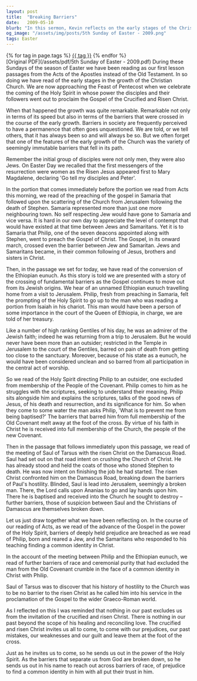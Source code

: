 ```yaml
---
layout: post
title:  "Breaking Barriers"
date:   2009-05-10
blurb: "In this sermon, Kevin reflects on the early stages of the Christian Church and the remarkable growth it experienced, breaking seemingly immutable societal barriers. He discusses the conversion of the Ethiopian eunuch and Saul of Tarsus, highlighting how their stories represent the breaking down of barriers of race, ceremonial purity, and hostility. Kevin emphasizes that nothing in our past excludes us from the invitation of the crucified and risen Christ."
og_image: "/assets/img/posts/5th Sunday of Easter - 2009.png"
tags: Easter
---    
```

<div class="tag-pills">
    {% for tag in page.tags %}
    <a href="{{ site.baseurl }}/tag/{{ tag | slugify }}" class="tag-pill">{{ tag }}</a>
    {% endfor %}
</div>
[Original PDF](/assets/pdf/5th Sunday of Easter - 2009.pdf)
During these Sundays of the season of Easter we have been reading as our first lesson passages from the Acts of the Apostles instead of the Old Testament. In so doing we have read of the early stages in the growth of the Christian Church. We are now approaching the Feast of Pentecost when we celebrate the coming of the Holy Spirit in whose power the disciples and their followers went out to proclaim the Gospel of the Crucified and Risen Christ.

When that happened the growth was quite remarkable. Remarkable not only in terms of its speed but also in terms of the barriers that were crossed in the course of the early growth. Barriers in society are frequently perceived to have a permanence that often goes unquestioned. We are told, or we tell others, that it has always been so and will always be so. But we often forget that one of the features of the early growth of the Church was the variety of seemingly immutable barriers that fell in its path.

Remember the initial group of disciples were not only men, they were also Jews. On Easter Day we recalled that the first messengers of the resurrection were women as the Risen Jesus appeared first to Mary Magdalene, declaring 'Go tell my disciples and Peter'.

In the portion that comes immediately before the portion we read from Acts this morning, we read of the preaching of the gospel in Samaria that followed upon the scattering of the Church from Jerusalem following the death of Stephen. Samaria represented more than just one more neighbouring town. No self respecting Jew would have gone to Samaria and vice versa. It is hard in our own day to appreciate the level of contempt that would have existed at that time between Jews and Samaritans. Yet it is to Samaria that Philip, one of the seven deacons appointed along with Stephen, went to preach the Gospel of Christ. The Gospel, in its onward march, crossed even the barrier between Jew and Samaritan. Jews and Samaritans became, in their common following of Jesus, brothers and sisters in Christ.

Then, in the passage we set for today, we have read of the conversion of the Ethiopian eunuch. As this story is told we are presented with a story of the crossing of fundamental barriers as the Gospel continues to move out from its Jewish origins. We hear of an unnamed Ethiopian eunuch travelling home from a visit to Jerusalem. Philip, fresh from preaching in Samaria, felt the prompting of the Holy Spirit to go up to the man who was reading a portion from Isaiah in his chariot. This man would have been a person of some importance in the court of the Queen of Ethiopia, in charge, we are told of her treasury.

Like a number of high ranking Gentiles of his day, he was an admirer of the Jewish faith; indeed he was returning from a trip to Jerusalem. But he would never have been more than an outsider; restricted in the Temple in Jerusalem to the court of the Gentiles, barred on pain of death from getting too close to the sanctuary. Moreover, because of his state as a eunuch, he would have been considered unclean and so barred from all participation in the central act of worship.

So we read of the Holy Spirit directing Philip to an outsider, one excluded from membership of the People of the Covenant. Philip comes to him as he struggles with the scriptures, seeking to understand their meaning. Philip sits alongside him and explains the scriptures, talks of the good news of Jesus, of his death and resurrection, and its significance for him. So when they come to some water the man asks Philip, 'What is to prevent me from being baptised?' The barriers that barred him from full membership of the Old Covenant melt away at the foot of the cross. By virtue of his faith in Christ he is received into full membership of the Church, the people of the new Covenant.

Then in the passage that follows immediately upon this passage, we read of the meeting of Saul of Tarsus with the risen Christ on the Damascus Road. Saul had set out on that road intent on crushing the Church of Christ. He has already stood and held the coats of those who stoned Stephen to death. He was now intent on finishing the job he had started. The risen Christ confronted him on the Damascus Road, breaking down the barriers of Paul's hostility. Blinded, Saul is lead into Jerusalem, seemingly a broken man. There, the Lord calls upon Ananias to go and lay hands upon him. There he is baptised and received into the Church he sought to destroy – further barriers, those of suspicion between Saul and the Christians of Damascus are themselves broken down.

Let us just draw together what we have been reflecting on. In the course of our reading of Acts, as we read of the advance of the Gospel in the power of the Holy Spirit, barriers of deeply held prejudice are breached as we read of Philip, born and reared a Jew, and the Samaritans who responded to his teaching finding a common identity in Christ.

In the account of the meeting between Philip and the Ethiopian eunuch, we read of further barriers of race and ceremonial purity that had excluded the man from the Old Covenant crumble in the face of a common identity in Christ with Philip.

Saul of Tarsus was to discover that his history of hostility to the Church was to be no barrier to the risen Christ as he called him into his service in the proclamation of the Gospel to the wider Graeco-Roman world.

As I reflected on this I was reminded that nothing in our past excludes us from the invitation of the crucified and risen Christ. There is nothing in our past beyond the scope of his healing and reconciling love. The crucified and risen Christ invites us all to come, to come with our prejudices, our past mistakes, our weaknesses and our guilt and leave them at the foot of the cross.

Just as he invites us to come, so he sends us out in the power of the Holy Spirit. As the barriers that separate us from God are broken down, so he sends us out in his name to reach out across barriers of race, of prejudice to find a common identity in him with all put their trust in him.
